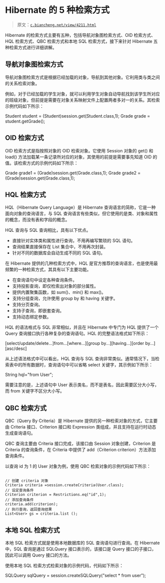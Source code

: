 # Hibernate 的 5 种检索方式

> 原文：[`c.biancheng.net/view/4211.html`](http://c.biancheng.net/view/4211.html)

Hibernate 的检索方式主要有五种，包括导航对象图检索方式、OID 检索方式、HQL 检索方式、QBC 检索方式和本地 SQL 检索方式，接下来针对 Hibernate 五种检索方式进行详细讲解。

## 导航对象图检索方式

导航对象图检索方式是根据已经加载的对象，导航到其他对象。它利用类与类之间的关系检索对象。

例如，对于已经加载的学生对象，就可以利用学生对象自动导航找到该学生所对应的班级对象，但前提是需要在对象关系映射文件上配置两者多对一的关系。其检索示例代码如下所示：

Student student = (Student)session.get(Student.class,1);
Grade grade = student.getGrade();

## OlD 检索方式

OID 检索方式是指按照对象的 OID 检索对象。它使用 Session 对象的 get() 和 load() 方法加载某一条记录所对应的对象，其使用的前提是需要事先知道 OID 的值。该检索方式的示例代码如下所示：

Grade grade1 = (Grade)session.get(Grade.class,1);
Grade grade2 = (Grade)session.get(Grade.class,1);

## HQL 检索方式

HQL（Hibernate Query Language）是 Hibernate 查询语言的简称，它是一种面向对象的查询语言，与 SQL 查询语言有些类似，但它使用的是类、对象和属性的概念，而没有表和字段的概念。

HQL 查询与 SQL 查询相比，具有以下优点。

*   直接针对实体类和属性进行查询，不用再编写繁琐的 SQL 语句。
*   查询结果直接保存在 List 集合中，不用再次封装。
*   针对不同的数据库会自动生成不同的 SQL 语句。

在 Hibernate 提供的几种检索方式中，HQL 是官方推荐的查询语言，也是使用最频繁的一种检索方式，其具有以下主要功能。

*   在查询语句中设定各种查询条件。
*   支持投影查询，即仅检索出对象的部分属性。
*   提供内置聚集函数，如 sum()、min() 和 max()。
*   支持分组查询，允许使用 group by 和 having 关键字。
*   支持分页查询。
*   支持子查询，即嵌套查询。
*   支持动态绑定参数。

HQL 的语法格式与 SQL 非常相似，并且在 Hibernate 中专门为 HQL 提供了一个 Query 查询接口执行各种复杂的查询语句。HQL 的完整语法格式如下所示：

[select/update/delete...]from...[where...][group by...][having...][order by...][asc/desc]

从上述语法格式中可以看出，HQL 查询与 SQL 查询非常类似。通常情况下，当检索表中的所有数据时，查询语句中可以省略 select 关键字，其示例如下所示：

String hql="from User";

需要注意的是，上述语句中 User 表示类名，而不是表名，因此需要区分大小写，而 from 关键字不区分大小写。

## QBC 检索方式

QBC（Query By Criteria）是 Hibernate 提供的另一种检索对象的方式，它主要由 Criteria 接口、Criterion 接口和 Expression 类组成，并且支持在运行时动态生成查询语句。

QBC 查询主要由 Criteria 接口完成，该接口由 Session 对象创建，Criterion 是 Criteria 的查询条件，在 Criteria 中提供了 add（Criterion criterion）方法添加查询条件。

以查询 id 为 1 的 User 对象为例，使用 QBC 检索对象的示例代码如下所示：

```

// 创建 criteria 对象
Criteria criteria =session.createCriteria(User.class);
// 设定查询条件
Criterion criterion = Restrictions.eq("id",1);
// 添加查询条件
criteria.add(criterion);
// 执行查询，返回查询结果
List<User> gs = criteria.list ();
```

## 本地 SQL 检索方式

本地 SQL 检索方式就是使用本地数据库的 SQL 查询语句进行查询。在 Hibernate 中，SQL 查询是通过 SQLQuery 接口表示的，该接口是 Query 接口的子接口，因此可以调用 Query 接口的方法。

使用本地 SQL 检索方式检索对象的示例代码，代码如下所示：

SQLQuery sqlQuery = session.createSQLQuery("select * from user");